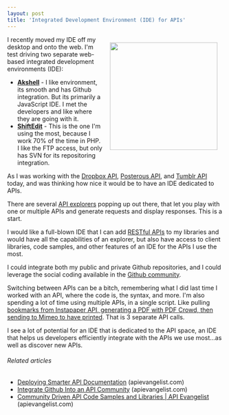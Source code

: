 ```yaml
---
layout: post
title: 'Integrated Development Environment (IDE) for APIs'
---
```

<a title="Akshell" href="http://www.akshell.com/ide/"><img style="padding: 15px;" src="http://kinlane-productions.s3.amazonaws.com/api-evangelist/Akshell-Screenshot.png" alt="" width="250" align="right" /></a>I recently moved my IDE off my desktop and onto the web.  I'm test driving two separate web-based integrated development environments (IDE):
<ul class="mainlist">
	<li><strong><a title="Akshell" href="http://www.akshell.com/ide/">Akshell</a></strong> - I like environment, its smooth and has Github integration.  But its primarily a JavaScript IDE.  I met the developers and like where they are going with it.</li>
	<li><strong><a title="ShiftEdit" href="http://shiftedit.net/">ShiftEdit</a></strong> - This is the one I'm using the most, because I work 70% of the time in PHP.  I like the FTP access, but only has SVN for its repositoring integration.</li>
</ul>
As I was working with the <a title="Dropbox API" href="https://www.dropbox.com/developers">Dropbox API</a>, <a title="Posterous API" href="http://posterous.com/api">Posterous API</a>, and <a title="Tumblr API" href="http://www.tumblr.com/docs/en/api">Tumblr API</a> today, and was thinking how nice it would be to have an IDE dedicated to APIs.<p></p>
There are several <a title="API Explorers" href="http://blog.apievangelist.com/2011/03/24/explorers-open-api-access-beyond-developers/">API explorers</a> popping up out there, that let you play with one or multiple APIs and generate requests and display responses.  This is a start.<p></p>
I would like a full-blown IDE that I can add <a title="RESTful APIs" href="http://www.apievangelist.com/ecosystem-building-blocks-detail.php?Building_Block_ID=196">RESTful APIs</a> to my libraries and would have all the capabilities of an explorer, but also have access to client libraries, code samples, and other features of an IDE for the APIs I use the most.<p></p>
I could integrate both my public and private Github repositories, and I could leverage the social coding available in the <a title="Github Community" href="http://www.github.com">Github community</a>.<p></p>
Switching between APIs can be a bitch, remembering what I did last time I worked with an API, where the code is, the syntax, and more. I'm also spending a lot of time using multiple APIs, in a single script.  Like pulling <a title="bookmarks from Instapaper API, generating a PDF with PDF Crowd, then sending to Mimeo to have printed" href="http://www.kinlane.com/2011/06/read-it-later-binder-with-instaper-and-mimeo-connect/">bookmarks from Instapaper API, generating a PDF with PDF Crowd, then sending to Mimeo to have printed</a>.  That is 3 separate API calls.<p></p>
I see a lot of potential for an IDE that is dedicated to the API space, an IDE that helps us developers efficiently integrate with the APIs we use most...as well as discover new APIs.
<h6 class="zemanta-related-title" style="font-size: 1em;">Related articles</h6>
<ul class="zemanta-article-ul">
	<li class="zemanta-article-ul-li"><a href="http://blog.apievangelist.com/2011/06/17/deploying-smarter-api-documentation/">Deploying Smarter API Documentation</a> (apievangelist.com)</li>
	<li class="zemanta-article-ul-li"><a href="http://blog.apievangelist.com/2011/04/02/integrate-github-into-an-api-community/">Integrate Github Into an API Community</a> (apievangelist.com)</li>
	<li class="zemanta-article-ul-li"><a href="http://blog.apievangelist.com/2011/04/15/community-driven-api-code-samples-and-libraries/">Community Driven API Code Samples and Libraries | API Evangelist</a> (apievangelist.com)</li>
</ul>
